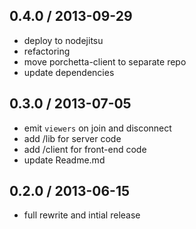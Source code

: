 ## 0.4.0 / 2013-09-29

  * deploy to nodejitsu
  * refactoring
  * move porchetta-client to separate repo
  * update dependencies

## 0.3.0 / 2013-07-05

  * emit `viewers` on join and disconnect
  * add /lib for server code
  * add /client for front-end code
  * update Readme.md

## 0.2.0 / 2013-06-15

  * full rewrite and intial release
